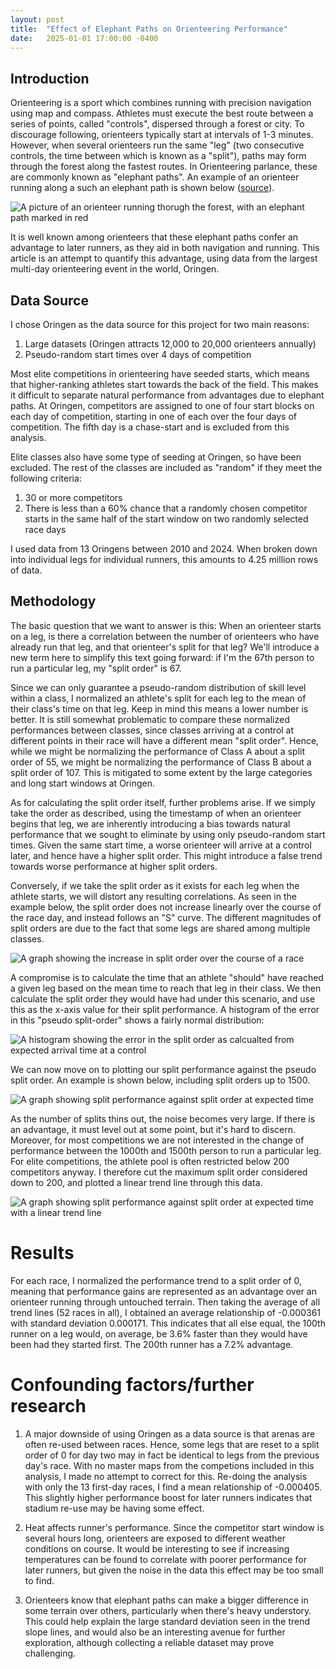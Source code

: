 ```yaml
---
layout: post
title:  "Effect of Elephant Paths on Orienteering Performance"
date:   2025-01-01 17:00:00 -0400
---
```


## Introduction

Orienteering is a sport which combines running with precision navigation using map and compass. Athletes must execute the best route between a series of points, called "controls", dispersed through a forest or city. To discourage following, orienteers typically start at intervals of 1-3 minutes. However, when several orienteers run the same "leg" (two consecutive controls, the time between which is known as a "split"), paths may form through the forest along the fastest routes. In Orienteering parlance, these are commonly known as "elephant paths". An example of an orienteer running along a such an elephant path is shown below ([source](https://www.youtube.com/watch?v=RCwUTS2NkPQ)).

![A picture of an orienteer running thorugh the forest, with an elephant path marked in red]({{site.baseurl}}/assets/images/oringen_2015_elephant_trails.png)

It is well known among orienteers that these elephant paths confer an advantage to later runners, as they aid in both navigation and running. This article is an attempt to quantify this advantage, using data from the largest multi-day orienteering event in the world, Oringen.

## Data Source

I chose Oringen as the data source for this project for two main reasons:

1. Large datasets (Oringen attracts 12,000 to 20,000 orienteers annually)
2. Pseudo-random start times over 4 days of competition

Most elite competitions in orienteering have seeded starts, which means that higher-ranking athletes start towards the back of the field. This makes it difficult to separate natural performance from advantages due to elephant paths. At Oringen, competitors are assigned to one of four start blocks on each day of competition, starting in one of each over the four days of competition. The fifth day is a chase-start and is excluded from this analysis.

Elite classes also have some type of seeding at Oringen, so have been excluded. The rest of the classes are included as "random" if they meet the following criteria:

1. 30 or more competitors
2. There is less than a 60% chance that a randomly chosen competitor starts in the same half of the start window on two randomly selected race days

I used data from 13 Oringens between 2010 and 2024. When broken down into individual legs for individual runners, this amounts to 4.25 million rows of data.

## Methodology

The basic question that we want to answer is this: When an orienteer starts on a leg, is there a correlation between the number of orienteers who have already run that leg, and that orienteer's split for that leg? We'll introduce a new term here to simplify this text going forward: if I'm the 67th person to run a particular leg, my "split order" is 67.

Since we can only guarantee a pseudo-random distribution of skill level within a class, I normalized an athlete's split for each leg to the mean of their class's time on that leg. Keep in mind this means a lower number is better. It is still somewhat problematic to compare these normalized performances between classes, since classes arriving at a control at different points in their race will have a different mean "split order". Hence, while we might be normalizing the performance of Class A about a split order of 55, we might be normalizing the performance of Class B about a split order of 107. This is mitigated to some extent by the large categories and long start windows at Oringen.

As for calculating the split order itself, further problems arise. If we simply take the order as described, using the timestamp of when an orienteer begins that leg, we are inherently introducing a bias towards natural performance that we sought to eliminate by using only pseudo-random start times. Given the same start time, a worse orienteer will arrive at a control later, and hence have a higher split order. This might introduce a false trend towards worse performance at higher split orders. 

Conversely, if we take the split order as it exists for each leg when the athlete starts, we will distort any resulting correlations. As seen in the example below, the split order does not increase linearly over the course of the race day, and instead follows an "S" curve. The different magnitudes of split orders are due to the fact that some legs are shared among multiple classes.

![A graph showing the increase in split order over the course of a race]({{site.baseurl}}/assets/images/oringen_split_order_vs_time_example.png)

A compromise is to calculate the time that an athlete "should" have reached a given leg based on the mean time to reach that leg in their class. We then calculate the split order they would have had under this scenario, and use this as the x-axis value for their split performance. A histogram of the error in this "pseudo split-order" shows a fairly normal distribution:

![A histogram showing the error in the split order as calcualted from expected arrival time at a control]({{site.baseurl}}/assets/images/oringen_hist_split_order_error.png)

We can now move on to plotting our split performance against the pseudo split order. An example is shown below, including split orders up to 1500. 

![A graph showing split performance against split order at expected time]({{site.baseurl}}/assets/images/oringen_perf_vs_split_order_example.png)

As the number of splits thins out, the noise becomes very large. If there is an advantage, it must level out at some point, but it's hard to discern. Moreover, for most competitions we are not interested in the change of performance between the 1000th and 1500th person to run a particular leg. For elite competitions, the athlete pool is often restricted below 200 competitors anyway. I therefore cut the maximum split order considered down to 200, and plotted a linear trend line through this data.

![A graph showing split performance against split order at expected time with a linear trend line]({{site.baseurl}}/assets/images/oringen_perf_vs_split_order_trend.png)

# Results

For each race, I normalized the performance trend to a split order of 0, meaning that performance gains are represented as an advantage over an orienteer running through untouched terrain. Then taking the average of all trend lines (52 races in all), I obtained an average relationship of -0.000361 with standard deviation 0.000171. This indicates that all else equal, the 100th runner on a leg would, on average, be 3.6% faster than they would have been had they started first. The 200th runner has a 7.2% advantage.

# Confounding factors/further research

1. A major downside of using Oringen as a data source is that arenas are often re-used between races. Hence, some legs that are reset to a split order of 0 for day two may in fact be identical to legs from the previous day's race. With no master maps from the competions included in this analysis, I made no attempt to correct for this. Re-doing the analysis with only the 13 first-day races, I find a mean relationship of -0.000405. This slightly higher performance boost for later runners indicates that stadium re-use may be having some effect.

2. Heat affects runner's performance. Since the competitor start window is several hours long, orienteers are exposed to different weather conditions on course. It would be interesting to see if increasing temperatures can be found to correlate with poorer performance for later runners, but given the noise in the data this effect may be too small to find.

3. Orienteers know that elephant paths can make a bigger difference in some terrain over others, particularly when there's heavy understory. This could help explain the large standard deviation seen in the trend slope lines, and would also be an interesting avenue for further exploration, although collecting a reliable dataset may prove challenging.